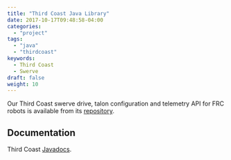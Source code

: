 ```yaml
---
title: "Third Coast Java Library"
date: 2017-10-17T09:48:58-04:00
categories:
  - "project"
tags:
  - "java"
  - "thirdcoast"
keywords:
  - Third Coast
  - Swerve
draft: false
weight: 10
---
```

Our Third Coast swerve drive, talon configuration and telemetry API for FRC robots is available from its [repository][thirdcoast].

## Documentation

Third Coast [Javadocs][javadoc].


[thirdcoast]: https://github.com/strykeforce/thirdcoast
[javadoc]: https://strykeforce.github.io/thirdcoast/javadoc/
